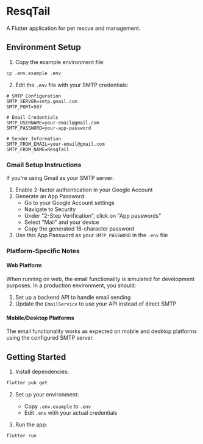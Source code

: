 # ResqTail

A Flutter application for pet rescue and management.

## Environment Setup

1. Copy the example environment file:
```bash
cp .env.example .env
```

2. Edit the `.env` file with your SMTP credentials:
```env
# SMTP Configuration
SMTP_SERVER=smtp.gmail.com
SMTP_PORT=587

# Email Credentials
SMTP_USERNAME=your-email@gmail.com
SMTP_PASSWORD=your-app-password

# Sender Information
SMTP_FROM_EMAIL=your-email@gmail.com
SMTP_FROM_NAME=ResqTail
```

### Gmail Setup Instructions

If you're using Gmail as your SMTP server:

1. Enable 2-factor authentication in your Google Account
2. Generate an App Password:
   - Go to your Google Account settings
   - Navigate to Security
   - Under "2-Step Verification", click on "App passwords"
   - Select "Mail" and your device
   - Copy the generated 16-character password
3. Use this App Password as your `SMTP_PASSWORD` in the `.env` file

### Platform-Specific Notes

#### Web Platform
When running on web, the email functionality is simulated for development purposes. In a production environment, you should:
1. Set up a backend API to handle email sending
2. Update the `EmailService` to use your API instead of direct SMTP

#### Mobile/Desktop Platforms
The email functionality works as expected on mobile and desktop platforms using the configured SMTP server.

## Getting Started

1. Install dependencies:
```bash
flutter pub get
```

2. Set up your environment:
   - Copy `.env.example` to `.env`
   - Edit `.env` with your actual credentials

3. Run the app:
```bash
flutter run
```